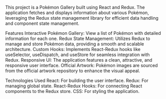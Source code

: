 This project is a Pokémon Gallery built using React and Redux. The application fetches and displays information about various Pokémon, leveraging the Redux state management library for efficient data handling and component state management.

Features
Interactive Pokémon Gallery: View a list of Pokémon with detailed information for each one.
Redux State Management: Utilizes Redux to manage and store Pokémon data, providing a smooth and scalable architecture.
Custom Hooks: Implements React-Redux hooks like useSelector, useDispatch, and useStore for seamless integration with Redux.
Responsive UI: The application features a clean, attractive, and responsive user interface.
Official Artwork: Pokémon images are sourced from the official artwork repository to enhance the visual appeal.


Technologies Used
React: For building the user interface.
Redux: For managing global state.
React-Redux Hooks: For connecting React components to the Redux store.
CSS: For styling the application.
